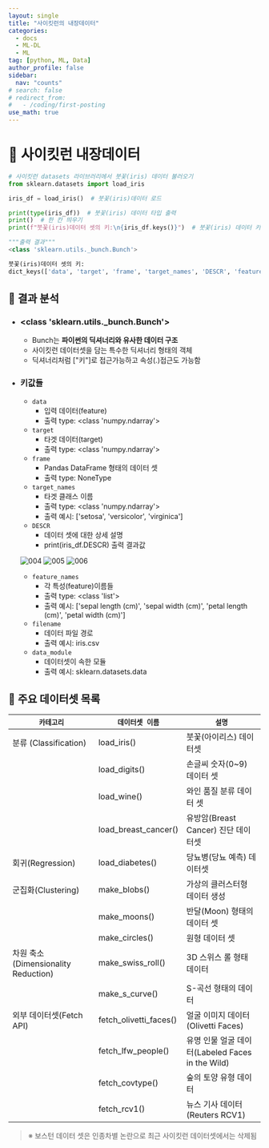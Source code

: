 ```yaml
---
layout: single
title: "사이킷런의 내장데이터"
categories:
  - docs
  - ML-DL
  - ML
tag: [python, ML, Data]
author_profile: false
sidebar:
  nav: "counts"
# search: false
# redirect_from:
#   - /coding/first-posting
use_math: true
---
```


# 👑 사이킷런 내장데이터

```python
# 사이킷런 datasets 라이브러리에서 붓꽃(iris) 데이터 불러오기
from sklearn.datasets import load_iris

iris_df = load_iris()  # 붓꽃(iris)데이터 로드

print(type(iris_df))  # 붓꽃(iris) 데이터 타입 출력
print()  # 한 칸 띄우기
print(f"붓꽃(iris)데이터 셋의 키:\n{iris_df.keys()}")  # 붓꽃(iris) 데이터 키값들 출력

"""출력 결과"""
<class 'sklearn.utils._bunch.Bunch'>

붓꽃(iris)데이터 셋의 키:
dict_keys(['data', 'target', 'frame', 'target_names', 'DESCR', 'feature_names', 'filename', 'data_module'])
```

## 🍑 결과 분석

- ### <class 'sklearn.utils.\_bunch.Bunch'>
  - Bunch는 **파이썬의 딕셔너리와 유사한 데이터 구조**
  - 사이킷런 데이터셋을 담는 특수한 딕셔너리 형태의 객체
  - 딕셔너리처럼 ["키"]로 접근가능하고 속성(.)접근도 가능함
- ### 키값들

  - `data`
    - 입력 데이터(feature)
    - 출력 type: <class 'numpy.ndarray'>
  - `target`
    - 타겟 데이터(target)
    - 출력 type: <class 'numpy.ndarray'>
  - `frame`
    - Pandas DataFrame 형태의 데이터 셋
    - 출력 type: NoneType
  - `target_names`
    - 타겟 클래스 이름
    - 출력 type: <class 'numpy.ndarray'>
    - 출력 예시: ['setosa', 'versicolor', 'virginica']
  - `DESCR`
    - 데이터 셋에 대한 상세 설명
    - print(iris_df.DESCR) 출력 결과값

  ![004]({{site.url}}/images/2025-03-18-built_in_data_type/004-2248500.png)
  ![005]({{site.url}}/images/2025-03-18-built_in_data_type/005-2248503.png)
  ![006]({{site.url}}/images/2025-03-18-built_in_data_type/006-2248507.png)

  - `feature_names`
    - 각 특성(feature)이름들
    - 출력 type: <class 'list'>
    - 출력 예시: ['sepal length (cm)', 'sepal width (cm)', 'petal length (cm)', 'petal width (cm)']
  - `filename`
    - 데이터 파일 경로
    - 출력 예시: iris.csv
  - `data_module`
    - 데이터셋이 속한 모듈
    - 출력 예시: sklearn.datasets.data

## 🍑 주요 데이터셋 목록

| `카테고리`                          | `데이터셋 이름`        | `설명`                                           |
| ----------------------------------- | ---------------------- | ------------------------------------------------ |
| 분류 (Classification)               | load_iris()            | 붓꽃(아이리스) 데이터셋                          |
|                                     | load_digits()          | 손글씨 숫자(0~9) 데이터 셋                       |
|                                     | load_wine()            | 와인 품질 분류 데이터 셋                         |
|                                     | load_breast_cancer()   | 유방암(Breast Cancer) 진단 데이터셋              |
| 회귀(Regression)                    | load_diabetes()        | 당뇨병(당뇨 예측) 데이터셋                       |
| 군집화(Clustering)                  | make_blobs()           | 가상의 클러스터형 데이터 생성                    |
|                                     | make_moons()           | 반달(Moon) 형태의 데이터 셋                      |
|                                     | make_circles()         | 원형 데이터 셋                                   |
| 차원 축소(Dimensionality Reduction) | make_swiss_roll()      | 3D 스위스 롤 형태 데이터                         |
|                                     | make_s_curve()         | S-곡선 형태의 데이터                             |
| 외부 데이터셋(Fetch API)            | fetch_olivetti_faces() | 얼굴 이미지 데이터(Olivetti Faces)               |
|                                     | fetch_lfw_people()     | 유명 인물 얼굴 데이터(Labeled Faces in the Wild) |
|                                     | fetch_covtype()        | 숲의 토양 유형 데이터                            |
|                                     | fetch_rcv1()           | 뉴스 기사 데이터 (Reuters RCV1)                  |

> ※ 보스턴 데이터 셋은 인종차별 논란으로 최근 사이킷런 데이터셋에서는 삭제됨
